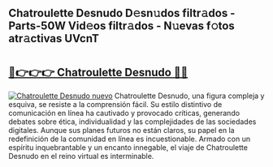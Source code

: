 ## Chatroulette Desnudo D𝚎sn𝚞dos filtr𝚊dos - Parts-50W Vid𝚎os filtr𝚊dos - N𝚞evas f𝚘tos atr𝚊ctivas UVcnT

# <h2><a href="http://mb134j.tromn.icu/?c=Chatroulette+Desnudo">🔗👉👉👉 Chatroulette Desnudo 🔗🔗</a></h2>

[![Chatroulette Desnudo nuevo](https://i.imgur.com/pEAQMta.gif)](http://mb134j.tromn.icu/?c=Chatroulette+Desnudo)
Chatroulette Desnudo, una figura compleja y esquiva, se resiste a la comprensión fácil. Su estilo distintivo de comunicación en línea ha cautivado y provocado críticas, generando debates sobre ética, individualidad y las complejidades de las sociedades digitales. Aunque sus planes futuros no están claros, su papel en la redefinición de la comunidad en línea es incuestionable. Armado con un espíritu inquebrantable y un encanto innegable, el viaje de Chatroulette Desnudo en el reino virtual es interminable.
